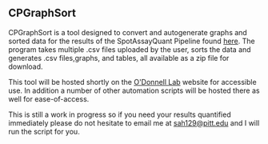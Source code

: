 ## CPGraphSort

CPGraphSort is a tool designed to convert and autogenerate graphs and sorted data for the results of the SpotAssayQuant Pipeline found [here](https://github.com/sah129/Spot-Assay-Quant). The program takes multiple .csv files uploaded by the user, sorts the data and generates .csv files,graphs, and tables, all available as a zip file for download.

This tool will be hosted shortly on the [O'Donnell Lab](https://www.odonnelllab.com/) website for accessible use.  In addition a number of other automation scripts will be hosted there as well for ease-of-access.

This is still a work in progress so if you need your results quantified immediately please do not hesitate to email me at sah129@pitt.edu and I will run the script for you.  
